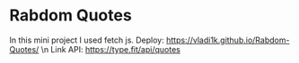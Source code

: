 # Rabdom Quotes
  In this mini project I used fetch js.
  Deploy: https://vladi1k.github.io/Rabdom-Quotes/ \n
  Link API: https://type.fit/api/quotes

